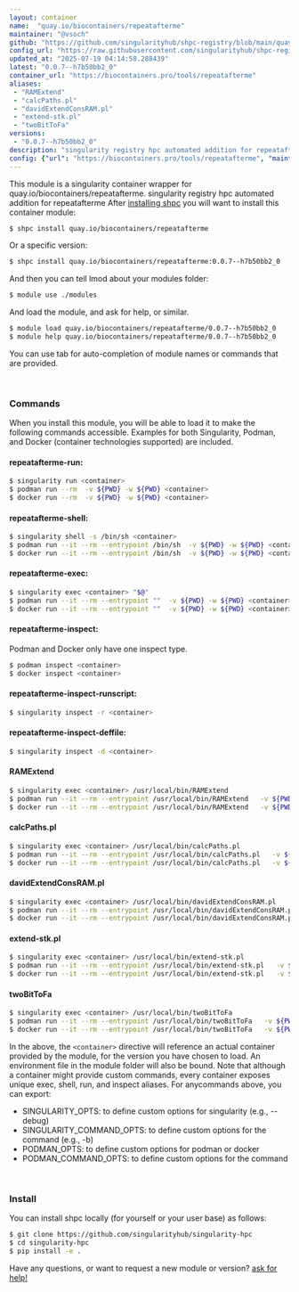 ```yaml
---
layout: container
name:  "quay.io/biocontainers/repeatafterme"
maintainer: "@vsoch"
github: "https://github.com/singularityhub/shpc-registry/blob/main/quay.io/biocontainers/repeatafterme/container.yaml"
config_url: "https://raw.githubusercontent.com/singularityhub/shpc-registry/main/quay.io/biocontainers/repeatafterme/container.yaml"
updated_at: "2025-07-19 04:14:58.288439"
latest: "0.0.7--h7b50bb2_0"
container_url: "https://biocontainers.pro/tools/repeatafterme"
aliases:
 - "RAMExtend"
 - "calcPaths.pl"
 - "davidExtendConsRAM.pl"
 - "extend-stk.pl"
 - "twoBitToFa"
versions:
 - "0.0.7--h7b50bb2_0"
description: "singularity registry hpc automated addition for repeatafterme"
config: {"url": "https://biocontainers.pro/tools/repeatafterme", "maintainer": "@vsoch", "description": "singularity registry hpc automated addition for repeatafterme", "latest": {"0.0.7--h7b50bb2_0": "sha256:dc1efa0774bcb83fd937b3cdf5bc1b879919092f08bb2c1c31badfa4f67bac0b"}, "tags": {"0.0.7--h7b50bb2_0": "sha256:dc1efa0774bcb83fd937b3cdf5bc1b879919092f08bb2c1c31badfa4f67bac0b"}, "docker": "quay.io/biocontainers/repeatafterme", "aliases": {"RAMExtend": "/usr/local/bin/RAMExtend", "calcPaths.pl": "/usr/local/bin/calcPaths.pl", "davidExtendConsRAM.pl": "/usr/local/bin/davidExtendConsRAM.pl", "extend-stk.pl": "/usr/local/bin/extend-stk.pl", "twoBitToFa": "/usr/local/bin/twoBitToFa"}}
---
```


This module is a singularity container wrapper for quay.io/biocontainers/repeatafterme.
singularity registry hpc automated addition for repeatafterme
After [installing shpc](#install) you will want to install this container module:


```bash
$ shpc install quay.io/biocontainers/repeatafterme
```

Or a specific version:

```bash
$ shpc install quay.io/biocontainers/repeatafterme:0.0.7--h7b50bb2_0
```

And then you can tell lmod about your modules folder:

```bash
$ module use ./modules
```

And load the module, and ask for help, or similar.

```bash
$ module load quay.io/biocontainers/repeatafterme/0.0.7--h7b50bb2_0
$ module help quay.io/biocontainers/repeatafterme/0.0.7--h7b50bb2_0
```

You can use tab for auto-completion of module names or commands that are provided.

<br>

### Commands

When you install this module, you will be able to load it to make the following commands accessible.
Examples for both Singularity, Podman, and Docker (container technologies supported) are included.

#### repeatafterme-run:

```bash
$ singularity run <container>
$ podman run --rm  -v ${PWD} -w ${PWD} <container>
$ docker run --rm  -v ${PWD} -w ${PWD} <container>
```

#### repeatafterme-shell:

```bash
$ singularity shell -s /bin/sh <container>
$ podman run --it --rm --entrypoint /bin/sh  -v ${PWD} -w ${PWD} <container>
$ docker run --it --rm --entrypoint /bin/sh  -v ${PWD} -w ${PWD} <container>
```

#### repeatafterme-exec:

```bash
$ singularity exec <container> "$@"
$ podman run --it --rm --entrypoint ""  -v ${PWD} -w ${PWD} <container> "$@"
$ docker run --it --rm --entrypoint ""  -v ${PWD} -w ${PWD} <container> "$@"
```

#### repeatafterme-inspect:

Podman and Docker only have one inspect type.

```bash
$ podman inspect <container>
$ docker inspect <container>
```

#### repeatafterme-inspect-runscript:

```bash
$ singularity inspect -r <container>
```

#### repeatafterme-inspect-deffile:

```bash
$ singularity inspect -d <container>
```


#### RAMExtend

```bash
$ singularity exec <container> /usr/local/bin/RAMExtend
$ podman run --it --rm --entrypoint /usr/local/bin/RAMExtend   -v ${PWD} -w ${PWD} <container> -c " $@"
$ docker run --it --rm --entrypoint /usr/local/bin/RAMExtend   -v ${PWD} -w ${PWD} <container> -c " $@"
```


#### calcPaths.pl

```bash
$ singularity exec <container> /usr/local/bin/calcPaths.pl
$ podman run --it --rm --entrypoint /usr/local/bin/calcPaths.pl   -v ${PWD} -w ${PWD} <container> -c " $@"
$ docker run --it --rm --entrypoint /usr/local/bin/calcPaths.pl   -v ${PWD} -w ${PWD} <container> -c " $@"
```


#### davidExtendConsRAM.pl

```bash
$ singularity exec <container> /usr/local/bin/davidExtendConsRAM.pl
$ podman run --it --rm --entrypoint /usr/local/bin/davidExtendConsRAM.pl   -v ${PWD} -w ${PWD} <container> -c " $@"
$ docker run --it --rm --entrypoint /usr/local/bin/davidExtendConsRAM.pl   -v ${PWD} -w ${PWD} <container> -c " $@"
```


#### extend-stk.pl

```bash
$ singularity exec <container> /usr/local/bin/extend-stk.pl
$ podman run --it --rm --entrypoint /usr/local/bin/extend-stk.pl   -v ${PWD} -w ${PWD} <container> -c " $@"
$ docker run --it --rm --entrypoint /usr/local/bin/extend-stk.pl   -v ${PWD} -w ${PWD} <container> -c " $@"
```


#### twoBitToFa

```bash
$ singularity exec <container> /usr/local/bin/twoBitToFa
$ podman run --it --rm --entrypoint /usr/local/bin/twoBitToFa   -v ${PWD} -w ${PWD} <container> -c " $@"
$ docker run --it --rm --entrypoint /usr/local/bin/twoBitToFa   -v ${PWD} -w ${PWD} <container> -c " $@"
```



In the above, the `<container>` directive will reference an actual container provided
by the module, for the version you have chosen to load. An environment file in the
module folder will also be bound. Note that although a container
might provide custom commands, every container exposes unique exec, shell, run, and
inspect aliases. For anycommands above, you can export:

 - SINGULARITY_OPTS: to define custom options for singularity (e.g., --debug)
 - SINGULARITY_COMMAND_OPTS: to define custom options for the command (e.g., -b)
 - PODMAN_OPTS: to define custom options for podman or docker
 - PODMAN_COMMAND_OPTS: to define custom options for the command

<br>

### Install

You can install shpc locally (for yourself or your user base) as follows:

```bash
$ git clone https://github.com/singularityhub/singularity-hpc
$ cd singularity-hpc
$ pip install -e .
```

Have any questions, or want to request a new module or version? [ask for help!](https://github.com/singularityhub/singularity-hpc/issues)